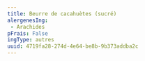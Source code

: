 ```yaml
---
title: Beurre de cacahuètes (sucré)
alergenesIng:
 - Arachides
pFrais: False
ingType: autres
uuid: 4719fa28-274d-4e64-be8b-9b373addba2c
---
```

